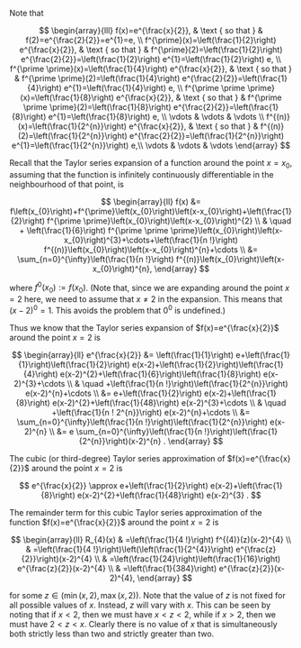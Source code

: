 Note that

$$
\begin{array}{lll}
f(x)=e^{\frac{x}{2}}, & \text { so that } & f(2)=e^{\frac{2}{2}}=e^{1}=e, \\
f^{\prime}(x)=\left(\frac{1}{2}\right) e^{\frac{x}{2}}, & \text { so that } & f^{\prime}(2)=\left(\frac{1}{2}\right) e^{\frac{2}{2}}=\left(\frac{1}{2}\right) e^{1}=\left(\frac{1}{2}\right) e, \\
f^{\prime \prime}(x)=\left(\frac{1}{4}\right) e^{\frac{x}{2}}, & \text { so that } & f^{\prime \prime}(2)=\left(\frac{1}{4}\right) e^{\frac{2}{2}}=\left(\frac{1}{4}\right) e^{1}=\left(\frac{1}{4}\right) e, \\
f^{\prime \prime \prime}(x)=\left(\frac{1}{8}\right) e^{\frac{x}{2}}, & \text { so that } & f^{\prime \prime \prime}(2)=\left(\frac{1}{8}\right) e^{\frac{2}{2}}=\left(\frac{1}{8}\right) e^{1}=\left(\frac{1}{8}\right) e, \\
\vdots & \vdots & \vdots \\
f^{(n)}(x)=\left(\frac{1}{2^{n}}\right) e^{\frac{x}{2}}, & \text { so that } & f^{(n)}(2)=\left(\frac{1}{2^{n}}\right) e^{\frac{2}{2}}=\left(\frac{1}{2^{n}}\right) e^{1}=\left(\frac{1}{2^{n}}\right) e,\\
\vdots & \vdots & \vdots
\end{array}
$$

Recall that the Taylor series expansion of a function around the point $x=x_{0}$, assuming that the function is infinitely continuously differentiable in the neighbourhood of that point, is

$$
\begin{array}{ll}
f(x) &= f\left(x_{0}\right)+f^{\prime}\left(x_{0}\right)\left(x-x_{0}\right)+\left(\frac{1}{2}\right) f^{\prime \prime}\left(x_{0}\right)\left(x-x_{0}\right)^{2} \\
& \quad + \left(\frac{1}{6}\right) f^{\prime \prime \prime}\left(x_{0}\right)\left(x-x_{0}\right)^{3}+\cdots+\left(\frac{1}{n !}\right) f^{(n)}\left(x_{0}\right)\left(x-x_{0}\right)^{n}+\cdots \\
&= \sum_{n=0}^{\infty}\left(\frac{1}{n !}\right) f^{(n)}\left(x_{0}\right)\left(x-x_{0}\right)^{n},
\end{array}
$$

where $f^{0}\left(x_{0}\right):=f\left(x_{0}\right)$. (Note that, since we are expanding around the point $x=2$ here, we need to assume that $x \neq 2$ in the expansion. This means that $(x-2)^{0}=1$. This avoids the problem that $0^{0}$ is undefined.)

Thus we know that the Taylor series expansion of $f(x)=e^{\frac{x}{2}}$ around
the point $x=2$ is

$$
\begin{array}{ll}
e^{\frac{x}{2}} &= \left(\frac{1}{1}\right) e+\left(\frac{1}{1}\right)\left(\frac{1}{2}\right) e(x-2)+\left(\frac{1}{2}\right)\left(\frac{1}{4}\right) e(x-2)^{2}+\left(\frac{1}{6}\right)\left(\frac{1}{8}\right) e(x-2)^{3}+\cdots \\
& \quad +\left(\frac{1}{n !}\right)\left(\frac{1}{2^{n}}\right) e(x-2)^{n}+\cdots \\
&= e+\left(\frac{1}{2}\right) e(x-2)+\left(\frac{1}{8}\right) e(x-2)^{2}+\left(\frac{1}{48}\right) e(x-2)^{3}+\cdots \\
& \quad +\left(\frac{1}{n ! 2^{n}}\right) e(x-2)^{n}+\cdots \\
&=  \sum_{n=0}^{\infty}\left(\frac{1}{n !}\right)\left(\frac{1}{2^{n}}\right) e(x-2)^{n} \\
&= e \sum_{n=0}^{\infty}\left(\frac{1}{n !}\right)\left(\frac{1}{2^{n}}\right)(x-2)^{n} .
\end{array}
$$

The cubic (or third-degree) Taylor series approximation of $f(x)=e^{\frac{x}{2}}$ around the point $x=2$ is

$$
e^{\frac{x}{2}} \approx e+\left(\frac{1}{2}\right) e(x-2)+\left(\frac{1}{8}\right) e(x-2)^{2}+\left(\frac{1}{48}\right) e(x-2)^{3} .
$$

The remainder term for this cubic Taylor series approximation of the function $f(x)=e^{\frac{x}{2}}$ around the point $x=2$ is

$$
\begin{array}{ll}
R_{4}(x) & =\left(\frac{1}{4 !}\right) f^{(4)}(z)(x-2)^{4} \\
& =\left(\frac{1}{4 !}\right)\left(\left(\frac{1}{2^{4}}\right) e^{\frac{z}{2}}\right)(x-2)^{4} \\
& =\left(\frac{1}{24}\right)\left(\frac{1}{16}\right) e^{\frac{z}{2}}(x-2)^{4} \\
& =\left(\frac{1}{384}\right) e^{\frac{z}{2}}(x-2)^{4},
\end{array}
$$

for some $z \in(\min (x, 2), \max (x, 2))$. Note that the value of $z$ is not fixed for all possible values of $x$. Instead, $z$ will vary with $x$. This can be seen by noting that if $x<2$, then we must have $x<z<2$, while if $x>2$, then we must have $2<z<x$. Clearly there is no value of $x$ that is simultaneously both strictly less than two and strictly greater than two.
